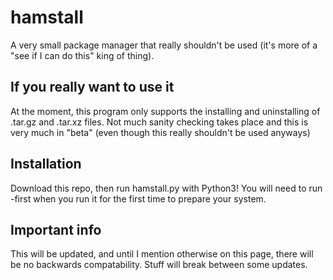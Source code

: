 # hamstall
A very small package manager that really shouldn't be used (it's more of a "see if I can do this" king of thing).

## If you really want to use it
At the moment, this program only supports the installing and uninstalling of .tar.gz and .tar.xz files.
Not much sanity checking takes place and this is very much in "beta" (even though this really shouldn't be used anyways)

## Installation
Download this repo, then run hamstall.py with Python3! You will need to run -first when you run it for the first time to prepare your system.

## Important info
This will be updated, and until I mention otherwise on this page, there will be no backwards compatability. Stuff will break between some updates.
